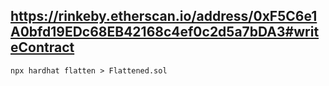 
## https://rinkeby.etherscan.io/address/0xF5C6e1A0bfd19EDc68EB42168c4ef0c2d5a7bDA3#writeContract
`npx hardhat flatten > Flattened.sol`
